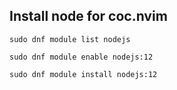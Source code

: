 ## Install node for coc.nvim

```
sudo dnf module list nodejs

sudo dnf module enable nodejs:12

sudo dnf module install nodejs:12
```
